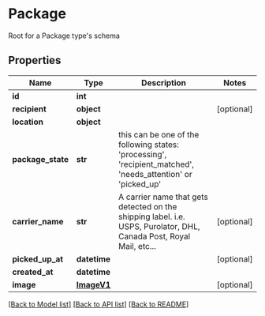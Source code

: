 # Package

Root for a Package type's schema
## Properties
Name | Type | Description | Notes
------------ | ------------- | ------------- | -------------
**id** | **int** |  | 
**recipient** | **object** |  | [optional] 
**location** | **object** |  | 
**package_state** | **str** | this can be one of the following states: &#39;processing&#39;, &#39;recipient_matched&#39;, &#39;needs_attention&#39; or &#39;picked_up&#39; | 
**carrier_name** | **str** | A carrier name that gets detected on the shipping label. i.e. USPS, Purolator, DHL, Canada Post, Royal Mail, etc...  | [optional] 
**picked_up_at** | **datetime** |  | [optional] 
**created_at** | **datetime** |  | 
**image** | [**ImageV1**](ImageV1.md) |  | [optional] 

[[Back to Model list]](../README.md#documentation-for-models) [[Back to API list]](../README.md#documentation-for-api-endpoints) [[Back to README]](../README.md)


